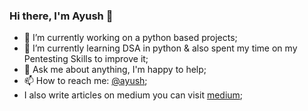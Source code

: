 ### Hi there, I'm Ayush 👋

<!--
**ayush098-hub/ayush098-hub** is a ✨ _special_ ✨ repository because its `README.md` (this file) appears on your GitHub profile.

Here are some ideas to get you started:
 -->
- 🔭 I’m currently working on a python based projects;
- 🌱 I’m currently learning DSA in python & also spent my time on my Pentesting Skills to improve it;
- 💬 Ask me about anything, I'm happy to help;
- 📫 How to reach me: <a href="https://www.linkedin.com/in/ayush-kumar-295650177">@ayush</a>;
-    I also write articles on medium you can visit <a href="3xabyt3.medium.com">medium</a>;
<!-- - 😄 Pronouns: ...
- ⚡ Fun fact: ... -->
<!-- - 👯 I’m looking to collaborate on ...
- 🤔 I’m looking for help with ... -->
